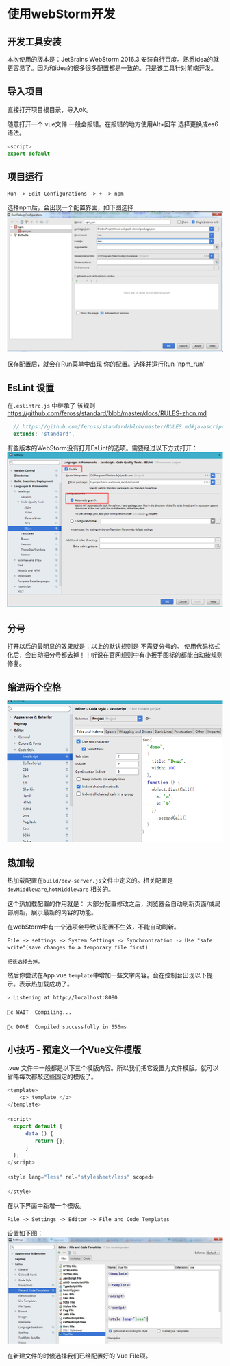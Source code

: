 # 使用webStorm开发
## 开发工具安装
本次使用的版本是：JetBrains WebStorm 2016.3
安装自行百度。熟悉idea的就更容易了。因为和idea的很多很多配置都是一致的。只是该工具针对前端开发。

## 导入项目
直接打开项目根目录，导入ok。

随意打开一个.vue文件.一般会报错。在报错的地方使用Alt+回车 选择更换成es6语法。
```javascript
<script>
export default
```

## 项目运行
```
Run -> Edit Configurations -> + -> npm 
```
选择npm后，会出现一个配置界面，如下图选择![](/assets/image/B7B5568901C17601B6792A5C178434E5.jpg)

保存配置后，就会在Run菜单中出现 你的配置。选择并运行Run 'npm_run'

## EsLint 设置
在`.eslintrc.js` 中继承了 该规则 https://github.com/feross/standard/blob/master/docs/RULES-zhcn.md

```javascript
  // https://github.com/feross/standard/blob/master/RULES.md#javascript-standard-style
  extends: 'standard',
```

有些版本的WebStorm没有打开EsLint的选项。需要经过以下方式打开：
![](/assets/image/eslint-config.png)

## 分号
打开以后的最明显的效果就是：以上的默认规则是 不需要分号的。 使用代码格式化后，会自动把分号都去掉！！听说在官网规则中有小扳手图标的都能自动按规则修复。

## 缩进两个空格
![](/assets/image/缩进2格设置.png)

## 热加载
热加载配置在`build/dev-server.js`文件中定义的。相关配置是`devMiddleware`,`hotMiddleware` 相关的。

这个热加载配置的作用就是：
大部分配置修改之后，浏览器会自动刷新页面/或局部刷新，展示最新的内容的功能。

在webStorm中有一个选项会导致该配置不生效，不能自动刷新。
```
File -> settings -> System Settings -> Synchronization -> Use "safe write"(save changes to a temporary file first)

把该选择去掉。
```

然后你尝试在App.vue `template`中增加一些文字内容。会在控制台出现以下提示。表示热加载成功了。
```bash
> Listening at http://localhost:8080

c WAIT  Compiling...

c DONE  Compiled successfully in 556ms
```

## 小技巧 - 预定义一个Vue文件模版
.vue 文件中一般都是以下三个模版内容。所以我们把它设置为文件模版。就可以省略每次都敲这些固定的模版了。
```javascript
<template>
    <p> template </p>
</template>

<script>
  export default {
      data () {
         return {};
      }
  };
</script>

<style lang="less" rel="stylesheet/less" scoped>

</style>
```
在以下界面中新增一个模版。
```
File -> Settings -> Editor -> File and Code Templates
```
设置如下图：
![](/assets/image/414344CED59ADD904753A6833A6920AC.jpg)

在新建文件的时候选择我们已经配置好的 Vue File项。

